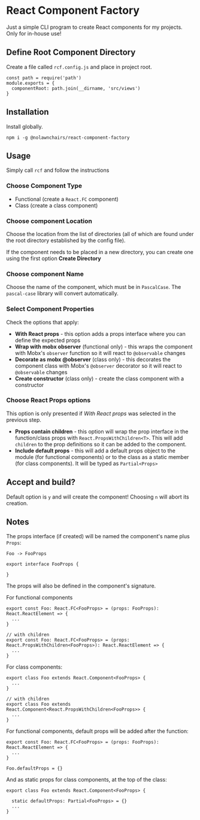 # React Component Factory

Just a simple CLI program to create React components for my projects. Only for in-house use!

## Define Root Component Directory

Create a file called `rcf.config.js` and place in project root.

```
const path = require('path')
module.exports = {
  componentRoot: path.join(__dirname, 'src/views')
}
```

## Installation

Install globally.

`npm i -g @nolawnchairs/react-component-factory`

## Usage

Simply call `rcf` and follow the instructions

### Choose Component Type

* Functional (create a `React.FC` component)
* Class (create a class component)

### Choose component Location

Choose the location from the list of directories (all of which are found under the root directory established by the config file).

If the component needs to be placed in a new directory, you can create one using the first option **Create Directory**

### Choose component Name

Choose the name of the component, which must be in `PascalCase`. The `pascal-case` library will convert automatically.

### Select Component Properties

Check the options that apply:

* **With React props** - this option adds a props interface where you can define the expected props
* **Wrap with mobx observer** (functional only) - this wraps the component with Mobx's `observer` function so it will react to `@observable` changes
* **Decorate as mobx @observer** (class only) - this decorates the component class with Mobx's `@observer` decorator so it will react to `@observable` changes
* **Create constructor** (class only) - create the class component with a constructor

### Choose React Props options
This option is only presented if *With React props* was selected in the previous step.

* **Props contain children** - this option will wrap the prop interface in the function/class props with `React.PropsWithChildren<T>`. This will add `children` to the prop definitions so it can be added to the component.
* **Include default props** - this will add a default props object to the module (for functional components) or to the class as a static member (for class components). It will be typed as `Partial<Props>`

## Accept and build?

Default option is `y` and will create the component! Choosing `n` will abort its creation.

## Notes

The props interface (if created) will be named the component's name plus `Props`:

```
Foo -> FooProps

export interface FooProps {
  
}
```

The props will also be defined in the component's signature.

For functional components
```
export const Foo: React.FC<FooProps> = (props: FooProps): React.ReactElement => {
  ...
}

// with children
export const Foo: React.FC<FooProps> = (props: React.PropsWithChildren<FooProps>): React.ReactElement => {
  ...
}
```

For class components:
```
export class Foo extends React.Component<FooProps> {
  ...
}

// with children
export class Foo extends React.Component<React.PropsWithChildren<FooProps>> {
  ...
}
```

For functional components, default props will be added after the function:
```
export const Foo: React.FC<FooProps> = (props: FooProps): React.ReactElement => {
  ...
}

Foo.defaultProps = {}
```

And as static props for class components, at the top of the class:
```
export class Foo extends React.Component<FooProps> {
  
  static defaultProps: Partial<FooProps> = {}
  ...
}
```